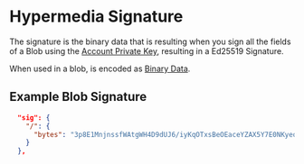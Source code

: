 # Hypermedia Signature

The signature is the binary data that is resulting when you sign all the fields of a Blob using the [Account Private Key](./accounts.md#private-key), resulting in a Ed25519 Signature.

When used in a blob, is encoded as [Binary Data](./binary-data.md).

## Example Blob Signature

```json
  "sig": {
    "/": {
      "bytes": "3p8E1MnjnssfWAtgWH4D9dUJ6/iyKqOTxsBeOEaceYZAX5Y7E0NKyeqYW6X7qrVwB1woEtQKdH0djZ5eCnKLDw"
    }
  },
```